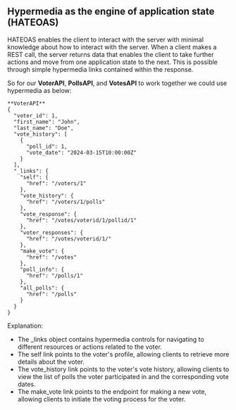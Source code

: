 ## Hypermedia as the engine of application state (HATEOAS)

HATEOAS enables the client to interact with the server with minimal knowledge about how to interact with the server. When a client makes a REST call, the server returns data that enables the client to take further actions and move from one application state to the next. This is possible through simple hypermedia links contained within the response.

So for our **VoterAPI**, **PollsAPI**, and **VotesAPI** to work together we could use hypermedia as below:

```
**VoterAPI**
{
  "voter_id": 1,
  "first_name": "John",
  "last_name": "Doe",
  "vote_history": [
    {
      "poll_id": 1,
      "vote_date": "2024-03-15T10:00:00Z"
    }
  ],
  "_links": {
    "self": {
      "href": "/voters/1"
    },
    "vote_history": {
      "href": "/voters/1/polls"
    },
    "vote_response": {
      "href": "/votes/voterid/1/pollid/1"
    },
    "voter_responses": {
      "href": "/votes/voterid/1/"
    },
    "make_vote": {
      "href": "/votes"
    },
    "poll_info": {
      "href": "/polls/1"
    },
    "all_polls": {
      "href": "/polls"
    }
  }
}
```
Explanation:

* The _links object contains hypermedia controls for navigating to different resources or actions related to the voter.
* The self link points to the voter's profile, allowing clients to retrieve more details about the voter.
* The vote_history link points to the voter's vote history, allowing clients to view the list of polls the voter participated in and the corresponding vote dates.
* The make_vote link points to the endpoint for making a new vote, allowing clients to initiate the voting process for the voter.
